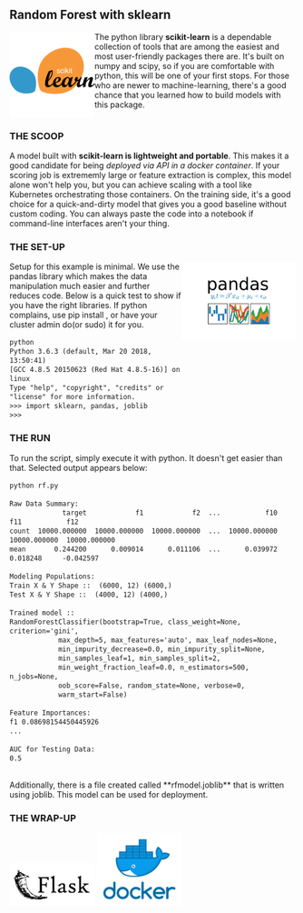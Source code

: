 ## Random Forest with sklearn
<img align="left" src="../images/scikit.png" width="150">

The python library **scikit-learn** is a dependable collection of tools that are among the easiest and most user-friendly packages there are. It's built on numpy and scipy, so if you are comfortable with python, this will be one of your first stops. For those who are newer to machine-learning, there's a good chance that you learned how to build models with this package.
<br clear="left"/>

### THE SCOOP
A model built with **scikit-learn is lightweight and portable**. This makes it a good candidate for being *deployed via API in a docker container*. If your scoring job is extrememly large or feature extraction is complex, this model alone won't help you, but you can achieve scaling with a tool like Kubernetes orchestrating those containers. On the training side, it's a good choice for a quick-and-dirty model that gives you a good baseline without custom coding. You can always paste the code into a notebook if command-line interfaces aren't your thing. 
<br/>

### THE SET-UP
<img align="right" src="../images/pandas-logo.png" width="200">

Setup for this example is minimal. We use the pandas library which makes the data manipulation much easier and further reduces code. Below is a quick test to show if you have the right libraries. If python complains, use pip install <library>, or have your cluster admin do(or sudo) it for you.
<br clear="right"/>

```
python 
Python 3.6.3 (default, Mar 20 2018, 13:50:41) 
[GCC 4.8.5 20150623 (Red Hat 4.8.5-16)] on linux
Type "help", "copyright", "credits" or "license" for more information.
>>> import sklearn, pandas, joblib
>>> 
```

### THE RUN
To run the script, simply execute it with python. It doesn't get easier than that. Selected output appears below:
```
python rf.py 

Raw Data Summary: 
             target            f1            f2  ...           f10           f11           f12
count  10000.000000  10000.000000  10000.000000  ...  10000.000000  10000.000000  10000.000000
mean       0.244200      0.009014      0.011106  ...      0.039972      0.018248     -0.042597

Modeling Populations: 
Train X & Y Shape ::  (6000, 12) (6000,)
Test X & Y Shape ::  (4000, 12) (4000,)

Trained model :: 
RandomForestClassifier(bootstrap=True, class_weight=None, criterion='gini',
            max_depth=5, max_features='auto', max_leaf_nodes=None,
            min_impurity_decrease=0.0, min_impurity_split=None,
            min_samples_leaf=1, min_samples_split=2,
            min_weight_fraction_leaf=0.0, n_estimators=500, n_jobs=None,
            oob_score=False, random_state=None, verbose=0,
            warm_start=False)

Feature Importances: 
f1 0.08698154450445926
...

AUC for Testing Data: 
0.5
```
<br/>
Additionally, there is a file created called **rfmodel.joblib** that is written using joblib. This model can be used for deployment.

### THE WRAP-UP

<img src="../images/flask-logo.png" width="150">
<img src="../images/docker.png" width="150">

